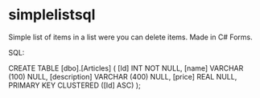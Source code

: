 # simplelistsql

Simple list of items in a list were you can delete items. Made in C# Forms. 

SQL:

CREATE TABLE [dbo].[Articles] (
    [Id]          INT           NOT NULL,
    [name]        VARCHAR (100) NULL,
    [description] VARCHAR (400) NULL,
    [price]       REAL          NULL,
    PRIMARY KEY CLUSTERED ([Id] ASC)
);

